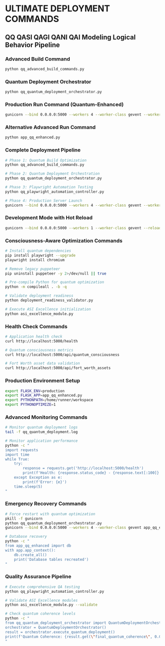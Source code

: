 # ULTIMATE DEPLOYMENT COMMANDS
## QQ QASI QAGI QANI QAI Modeling Logical Behavior Pipeline

### Advanced Build Command
```bash
python qq_advanced_build_commands.py
```

### Quantum Deployment Orchestrator
```bash
python qq_quantum_deployment_orchestrator.py
```

### Production Run Command (Quantum-Enhanced)
```bash
gunicorn --bind 0.0.0.0:5000 --workers 4 --worker-class gevent --worker-connections 1000 --max-requests 1000 --timeout 120 --keep-alive 5 --reuse-port --preload --access-logfile - --error-logfile - --log-level info app_qq_enhanced:app
```

### Alternative Advanced Run Command
```bash
python app_qq_enhanced.py
```

### Complete Deployment Pipeline
```bash
# Phase 1: Quantum Build Optimization
python qq_advanced_build_commands.py

# Phase 2: Quantum Deployment Orchestration  
python qq_quantum_deployment_orchestrator.py

# Phase 3: Playwright Automation Testing
python qq_playwright_automation_controller.py

# Phase 4: Production Server Launch
gunicorn --bind 0.0.0.0:5000 --workers 4 --worker-class gevent --worker-connections 1000 --max-requests 1000 --timeout 120 --keep-alive 5 --reuse-port --preload app_qq_enhanced:app
```

### Development Mode with Hot Reload
```bash
gunicorn --bind 0.0.0.0:5000 --workers 1 --worker-class gevent --reload --timeout 120 --access-logfile - --error-logfile - --log-level debug app_qq_enhanced:app
```

### Consciousness-Aware Optimization Commands
```bash
# Install quantum dependencies
pip install playwright --upgrade
playwright install chromium

# Remove legacy puppeteer
pip uninstall puppeteer -y 2>/dev/null || true

# Pre-compile Python for quantum optimization
python -m compileall . -b -q

# Validate deployment readiness
python deployment_readiness_validator.py

# Execute ASI Excellence initialization
python asi_excellence_module.py
```

### Health Check Commands
```bash
# Application health check
curl http://localhost:5000/health

# Quantum consciousness metrics
curl http://localhost:5000/api/quantum_consciousness

# Fort Worth asset data validation
curl http://localhost:5000/api/fort_worth_assets
```

### Production Environment Setup
```bash
export FLASK_ENV=production
export FLASK_APP=app_qq_enhanced.py
export PYTHONPATH=/home/runner/workspace
export PYTHONOPTIMIZE=1
```

### Advanced Monitoring Commands
```bash
# Monitor quantum deployment logs
tail -f qq_quantum_deployment.log

# Monitor application performance
python -c "
import requests
import time
while True:
    try:
        response = requests.get('http://localhost:5000/health')
        print(f'Health: {response.status_code} - {response.text[:100]}')
    except Exception as e:
        print(f'Error: {e}')
    time.sleep(5)
"
```

### Emergency Recovery Commands
```bash
# Force restart with quantum optimization
pkill -f gunicorn
python qq_quantum_deployment_orchestrator.py
gunicorn --bind 0.0.0.0:5000 --workers 4 --worker-class gevent app_qq_enhanced:app

# Database recovery
python -c "
from app_qq_enhanced import db
with app.app_context():
    db.create_all()
    print('Database tables recreated')
"
```

### Quality Assurance Pipeline
```bash
# Execute comprehensive QA testing
python qq_playwright_automation_controller.py

# Validate ASI Excellence modules
python asi_excellence_module.py --validate

# Check quantum coherence levels
python -c "
from qq_quantum_deployment_orchestrator import QuantumDeploymentOrchestrator
orchestrator = QuantumDeploymentOrchestrator()
result = orchestrator.execute_quantum_deployment()
print(f'Quantum Coherence: {result.get(\"final_quantum_coherence\", 0.0):.3f}')
"
```